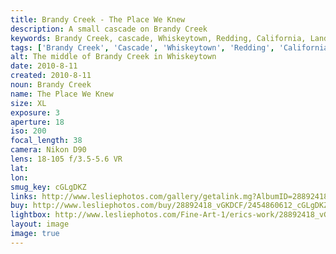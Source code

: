 ```yaml
---
title: Brandy Creek - The Place We Knew
description: A small cascade on Brandy Creek
keywords: Brandy Creek, cascade, Whiskeytown, Redding, California, Landscape
tags: ['Brandy Creek', 'Cascade', 'Whiskeytown', 'Redding', 'California', 'Landscape']
alt: The middle of Brandy Creek in Whiskeytown
date: 2010-8-11
created: 2010-8-11
noun: Brandy Creek
name: The Place We Knew
size: XL
exposure: 3
aperture: 18
iso: 200
focal_length: 38
camera: Nikon D90
lens: 18-105 f/3.5-5.6 VR
lat: 
lon: 
smug_key: cGLgDKZ
links: http://www.lesliephotos.com/gallery/getalink.mg?AlbumID=28892418&AlbumKey=vGKDCF&ImageID=2454860612&ImageKey=cGLgDKZ&how=forum&Page=1
buy: http://www.lesliephotos.com/buy/28892418_vGKDCF/2454860612_cGLgDKZ/
lightbox: http://www.lesliephotos.com/Fine-Art-1/erics-work/28892418_vGKDCF#!i=2454860612&k=cGLgDKZ&lb=1&s=A
layout: image
image: true
---
```

